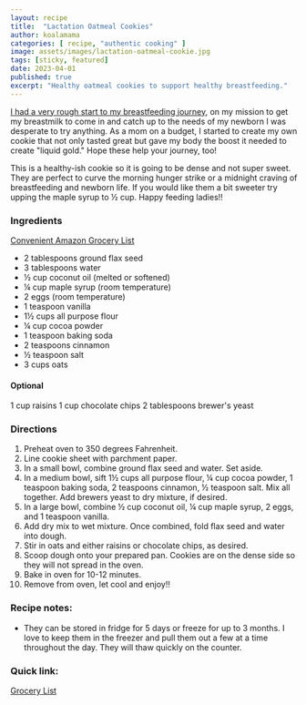 ```yaml
---
layout: recipe
title:  "Lactation Oatmeal Cookies"
author: koalamama
categories: [ recipe, "authentic cooking" ]
image: assets/images/lactation-oatmeal-cookie.jpg
tags: [sticky, featured]
date: 2023-04-01
published: true
excerpt: "Healthy oatmeal cookies to support healthy breastfeeding."
---
```


<a href="{{site.baseurl}}/extra-breast-pumps-and-parts">I had a very rough start to my breastfeeding journey</a>, on my mission to get my breastmilk to come in and catch up to the needs of my newborn I was desperate to try anything. As a mom on a budget, I started to create my own cookie that not only tasted great but gave my body the boost it needed to create "liquid gold." Hope these help your journey, too!

This is a healthy-ish cookie so it is going to be dense and not super sweet. They are perfect to curve the morning hunger strike or a midnight craving of breastfeeding and newborn life. If you would like them a bit sweeter try upping the maple syrup to ½ cup.  Happy feeding ladies!! 


### Ingredients

<a href="https://www.amazon.com/hz/wishlist/ls/317E48X8J4GZU?&linkCode=ll2&tag=koalaco-20&linkId=276e22ce4e5846f5e70de6f5f390bb7f&language=en_US&ref_=as_li_ss_tl">Convenient Amazon Grocery List</a>

- 2 tablespoons ground flax seed
- 3 tablespoons water
- ½ cup coconut oil (melted or softened)
- ¼ cup maple syrup (room temperature)
- 2 eggs (room temperature)
- 1 teaspoon vanilla
- 1½ cups all purpose flour
- ¼ cup cocoa powder
- 1 teaspoon baking soda
- 2 teaspoons cinnamon
- ½ teaspoon salt
- 3 cups oats

#### Optional
1 cup raisins
1 cup chocolate chips
2 tablespoons brewer's yeast

### Directions

1. Preheat oven to 350 degrees Fahrenheit.
2. Line cookie sheet with parchment paper.
3. In a small bowl, combine ground flax seed and water. Set aside.
4. In a medium bowl, sift 1½ cups all purpose flour, ¼ cup cocoa powder, 1 teaspoon baking soda, 2 teaspoons cinnamon, ½ teaspoon salt. Mix all together. Add brewers yeast to dry mixture, if desired.
5. In a large bowl, combine ½ cup coconut oil, ¼ cup maple syrup, 2 eggs, and 1 teaspoon vanilla.
6. Add dry mix to wet mixture. Once combined, fold flax seed and water into dough.
7. Stir in oats and either raisins or chocolate chips, as desired.
8. Scoop dough onto your prepared pan. Cookies are on the dense side so they will not spread in the oven.
9. Bake in oven for 10-12 minutes.
10. Remove from oven, let cool and enjoy!!

### Recipe notes:
- They can be stored in fridge for 5 days or freeze for up to 3 months. I love to keep them in the freezer and pull them out a few at a time throughout the day. They will thaw quickly on the counter.


### Quick link:

<a href="https://www.amazon.com/hz/wishlist/ls/317E48X8J4GZU?&linkCode=ll2&tag=koalaco-20&linkId=276e22ce4e5846f5e70de6f5f390bb7f&language=en_US&ref_=as_li_ss_tl">Grocery List</a>
